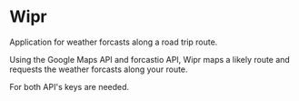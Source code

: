 # Wipr

Application for weather forcasts along a road trip route.

Using the Google Maps API and forcastio API, Wipr maps a likely route and requests the weather forcasts along your route. 

For both API's keys are needed. 